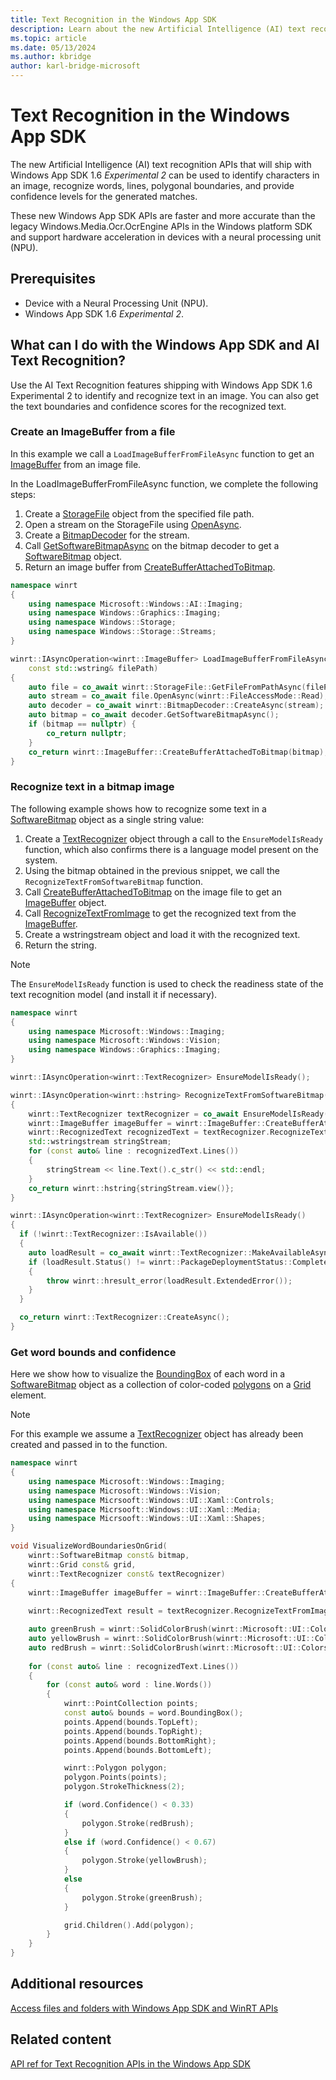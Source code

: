 ```yaml
---
title: Text Recognition in the Windows App SDK
description: Learn about the new Artificial Intelligence (AI) text recognition features that will ship with Windows App SDK 1.6 Experimental 2 and can be used to identify characters in an image, recognize words, lines, polygonal boundaries, and provide confidence levels for the generated matches.
ms.topic: article
ms.date: 05/13/2024
ms.author: kbridge
author: karl-bridge-microsoft
---
```


# Text Recognition in the Windows App SDK

The new Artificial Intelligence (AI) text recognition APIs that will ship with Windows App SDK 1.6 *Experimental 2* can be used to identify characters in an image, recognize words, lines, polygonal boundaries, and provide confidence levels for the generated matches.

These new Windows App SDK APIs are faster and more accurate than the legacy Windows.Media.Ocr.OcrEngine APIs in the Windows platform SDK and support hardware acceleration in devices with a neural processing unit (NPU).

## Prerequisites

- Device with a Neural Processing Unit (NPU).
- Windows App SDK 1.6 *Experimental 2*.

## What can I do with the Windows App SDK and AI Text Recognition?

Use the AI Text Recognition features shipping with Windows App SDK 1.6 Experimental 2 to identify and recognize text in an image. You can also get the text boundaries and confidence scores for the recognized text.

### Create an ImageBuffer from a file

In this example we call a `LoadImageBufferFromFileAsync` function to get an [ImageBuffer](text-recognition-api-ref.md#microsoftwindowsimagingimagebuffer-class) from an image file.

In the LoadImageBufferFromFileAsync function, we complete the following steps:

1. Create a [StorageFile](/uwp/api/windows.storage.storagefile) object from the specified file path.
1. Open a stream on the StorageFile using [OpenAsync](/uwp/api/windows.storage.storagefile.openasync).
1. Create a [BitmapDecoder](/uwp/api/windows.graphics.imaging.bitmapdecoder) for the stream.
1. Call [GetSoftwareBitmapAsync](/uwp/api/windows.graphics.imaging.bitmapframe.getsoftwarebitmapasync) on the bitmap decoder to get a [SoftwareBitmap](/uwp/api/windows.graphics.imaging.softwarebitmap) object.
1. Return an image buffer from [CreateBufferAttachedToBitmap](text-recognition-api-ref.md#microsoftwindowsimagingimagebuffercreatebufferattachedtobitmapwindowsgraphicsimagingsoftwarebitmap-method).

```cpp
namespace winrt
{
    using namespace Microsoft::Windows::AI::Imaging;
    using namespace Windows::Graphics::Imaging;
    using namespace Windows::Storage;
    using namespace Windows::Storage::Streams;
}

winrt::IAsyncOperation<winrt::ImageBuffer> LoadImageBufferFromFileAsync(
    const std::wstring& filePath)
{
    auto file = co_await winrt::StorageFile::GetFileFromPathAsync(filePath);
    auto stream = co_await file.OpenAsync(winrt::FileAccessMode::Read);
    auto decoder = co_await winrt::BitmapDecoder::CreateAsync(stream);
    auto bitmap = co_await decoder.GetSoftwareBitmapAsync();
    if (bitmap == nullptr) {
        co_return nullptr;
    }
    co_return winrt::ImageBuffer::CreateBufferAttachedToBitmap(bitmap);
}
```

### Recognize text in a bitmap image

The following example shows how to recognize some text in a [SoftwareBitmap](/uwp/api/windows.graphics.imaging.softwarebitmap) object as a single string value:

1. Create a [TextRecognizer](text-recognition-api-ref.md#microsoftwindowsvisiontextrecognitiontextrecognizer-class) object through a call to the `EnsureModelIsReady` function, which also confirms there is a language model present on the system.
1. Using the bitmap obtained in the previous snippet, we call the `RecognizeTextFromSoftwareBitmap` function.
1. Call [CreateBufferAttachedToBitmap](text-recognition-api-ref.md#microsoftwindowsimagingimagebuffercreatebufferattachedtobitmapwindowsgraphicsimagingsoftwarebitmap-method) on the image file to get an [ImageBuffer](text-recognition-api-ref.md#microsoftwindowsimagingimagebuffer-class) object.
1. Call [RecognizeTextFromImage](text-recognition-api-ref.md#microsoftwindowsvisiontextrecognizerrecognizetextfromimagemicrosoftwindowsimagingimagebuffer-microsoftwindowsvisiontextrecognizeroptions-method) to get the recognized text from the [ImageBuffer](text-recognition-api-ref.md#microsoftwindowsimagingimagebuffer-class).
1. Create a wstringstream object and load it with the recognized text.
1. Return the string.

> [!NOTE]
> The `EnsureModelIsReady` function is used to check the readiness state of the text recognition model (and install it if necessary).

```cpp
namespace winrt
{
    using namespace Microsoft::Windows::Imaging;
    using namespace Microsoft::Windows::Vision;
    using namespace Windows::Graphics::Imaging;
}

winrt::IAsyncOperation<winrt::TextRecognizer> EnsureModelIsReady();

winrt::IAsyncOperation<winrt::hstring> RecognizeTextFromSoftwareBitmap(winrt::SoftwareBitmap const& bitmap)
{
    winrt::TextRecognizer textRecognizer = co_await EnsureModelIsReady();
    winrt::ImageBuffer imageBuffer = winrt::ImageBuffer::CreateBufferAttachedToBitmap(bitmap);
    winrt::RecognizedText recognizedText = textRecognizer.RecognizeTextFromImage(imageBuffer);
    std::wstringstream stringStream;
    for (const auto& line : recognizedText.Lines())
    {
        stringStream << line.Text().c_str() << std::endl;
    }
    co_return winrt::hstring{stringStream.view()};
}

winrt::IAsyncOperation<winrt::TextRecognizer> EnsureModelIsReady()
{
  if (!winrt::TextRecognizer::IsAvailable())
  {
    auto loadResult = co_await winrt::TextRecognizer::MakeAvailableAsync();
    if (loadResult.Status() != winrt::PackageDeploymentStatus::CompletedSuccess)
    {
        throw winrt::hresult_error(loadResult.ExtendedError());
    }
  }

  co_return winrt::TextRecognizer::CreateAsync();
}
```

### Get word bounds and confidence

Here we show how to visualize the [BoundingBox](text-recognition-api-ref.md#microsoftwindowsvisionrecognizedwordboundingbox-property) of each word in a [SoftwareBitmap](/uwp/api/windows.graphics.imaging.softwarebitmap) object as a collection of color-coded [polygons](/uwp/api/windows.ui.xaml.shapes.polygon) on a [Grid](/windows/windows-app-sdk/api/winrt/microsoft.ui.xaml.controls.grid) element.

> [!NOTE]
> For this example we assume a [TextRecognizer](text-recognition-api-ref.md#microsoftwindowsvisiontextrecognitiontextrecognizer-class) object has already been created and passed in to the function.

```cpp
namespace winrt
{
    using namespace Microsoft::Windows::Imaging;
    using namespace Microsoft::Windows::Vision;
    using namespace Micrsooft::Windows::UI::Xaml::Controls;
    using namespace Micrsooft::Windows::UI::Xaml::Media;
    using namespace Micrsooft::Windows::UI::Xaml::Shapes;
}

void VisualizeWordBoundariesOnGrid(
    winrt::SoftwareBitmap const& bitmap,
    winrt::Grid const& grid,
    winrt::TextRecognizer const& textRecognizer)
{
    winrt::ImageBuffer imageBuffer = winrt::ImageBuffer::CreateBufferAttachedToBitmap(bitmap);
    
    winrt::RecognizedText result = textRecognizer.RecognizeTextFromImage(imageBuffer);

    auto greenBrush = winrt::SolidColorBrush(winrt::Microsoft::UI::Colors::Green);
    auto yellowBrush = winrt::SolidColorBrush(winrt::Microsoft::UI::Colors::Yellow);
    auto redBrush = winrt::SolidColorBrush(winrt::Microsoft::UI::Colors::Red);
    
    for (const auto& line : recognizedText.Lines())
    {
        for (const auto& word : line.Words())
        {
            winrt::PointCollection points;
            const auto& bounds = word.BoundingBox();
            points.Append(bounds.TopLeft);
            points.Append(bounds.TopRight);
            points.Append(bounds.BottomRight);
            points.Append(bounds.BottomLeft);

            winrt::Polygon polygon;
            polygon.Points(points);
            polygon.StrokeThickness(2);

            if (word.Confidence() < 0.33)
            {
                polygon.Stroke(redBrush);
            }
            else if (word.Confidence() < 0.67)
            {
                polygon.Stroke(yellowBrush);
            }
            else
            {
                polygon.Stroke(greenBrush);
            }

            grid.Children().Add(polygon);
        }
    }
}
```

<!--
## Get help

If this section is needed, list resources and support services for using the product or service.
-->

## Additional resources

[Access files and folders with Windows App SDK and WinRT APIs](/windows/apps/develop/files/winrt-files)

## Related content

[API ref for Text Recognition APIs in the Windows App SDK](text-recognition-api-ref.md)
